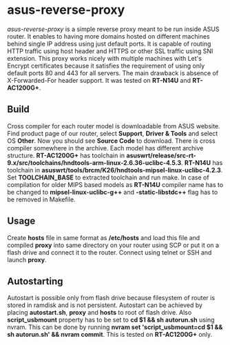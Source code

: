 # asus-reverse-proxy
*asus-reverse-proxy* is a simple reverse proxy meant to be run inside ASUS router. It enables to having more domains hosted on different machines behind single IP address using just default ports. It is capable of routing HTTP traffic using host header and HTTPS or other SSL traffic using SNI extension. This proxy works nicely with multiple machines with Let's Encrypt certificates because it satisfies the requirement of using only default ports 80 and 443 for all servers. The main drawback is absence of X-Forwarded-For header support. It was tested on **RT-N14U** and **RT-AC1200G+**.

## Build
Cross compiler for each router model is downloadable from ASUS website. Find product page of our router, select **Support**, **Driver & Tools** and select OS **Other**. Now you should see **Source Code** to download. There is cross compiler somewhere in the archive. Each model has different archive structure. **RT-AC1200G+** has toolchain in **asuswrt/release/src-rt-9.x/src/toolchains/hndtools-arm-linux-2.6.36-uclibc-4.5.3**. **RT-N14U** has toolchain in **asuswrt/tools/brcm/K26/hndtools-mipsel-linux-uclibc-4.2.3**. Set **TOOLCHAIN_BASE** to extracted toolchain and run make. In case of compilation for older MIPS based models as **RT-N14U** compiler name has to be changed to **mipsel-linux-uclibc-g++** and **-static-libstdc++** flag has to be removed in Makefile.

## Usage
Create **hosts** file in same format as **/etc/hosts** and load this file and compiled **proxy** into same directory on your router using SCP or put it on a flash drive and connect it to the router. Connect using telnet or SSH and launch **proxy**.

## Autostarting
Autostart is possible only from flash drive because filesystem of router is stored in ramdisk and is not persistent. Autostart can be achieved by placing **autostart.sh**, **proxy** and **hosts** to root of flash drive. Also **script_usbmount** property has to be set to **cd $1 && sh autorun.sh** using nvram. This can be done by running **nvram set 'script_usbmount=cd $1 && sh autorun.sh' && nvram commit**. This is tested on **RT-AC1200G+** only.
